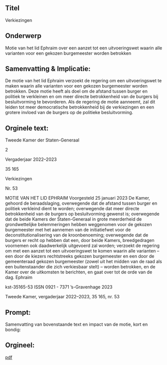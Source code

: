## Titel
Verkiezingen
## Onderwerp
Motie van het lid Ephraim over een aanzet tot een uitvoeringswet waarin alle varianten voor een gekozen burgemeester worden betrokken 
## Samenvatting & Implicatie:

De motie van het lid Ephraim verzoekt de regering om een uitvoeringswet te maken waarin alle varianten voor een gekozen burgemeester worden betrokken. Deze motie heeft als doel om de afstand tussen burger en politiek te verkleinen en om meer directe betrokkenheid van de burgers bij besluitvorming te bevorderen. Als de regering de motie aanneemt, zal dit leiden tot meer democratische betrokkenheid bij de verkiezingen en een grotere invloed van de burgers op de politieke besluitvorming.
## Orginele text:


Tweede Kamer der Staten-Generaal

2

Vergaderjaar 2022–2023

35 165

Verkiezingen

Nr. 53

MOTIE VAN HET LID EPHRAIM
Voorgesteld 25 januari 2023
De Kamer,
gehoord de beraadslaging,
overwegende dat de afstand tussen burger en politiek verkleind dient te
worden;
overwegende dat meer directe betrokkenheid van de burgers op besluitvorming gewenst is;
overwegende dat de beide Kamers der Staten-Generaal in grote
meerderheid de grondwettelijke belemmeringen hebben weggenomen
voor de gekozen burgemeester met het aannemen van de initiatiefwet
voor de deconstitutionalisering van de kroonbenoeming;
overwegende dat de burgers er recht op hebben dat een, door beide
Kamers, breedgedragen voornemen ook daadwerkelijk uitgevoerd zal
worden;
verzoekt de regering om met een aanzet tot een uitvoeringswet te komen
waarin alle varianten – een door de kiezers rechtstreeks gekozen burgemeester en een door de gemeenteraad gekozen burgemeester (zowel uit
het midden van de raad als een buitenstaander die zich verkiesbaar stelt) –
worden betrokken, en de Kamer over de uitkomsten te berichten,
en gaat over tot de orde van de dag.
Ephraim

kst-35165-53
ISSN 0921 - 7371
’s-Gravenhage 2023

Tweede Kamer, vergaderjaar 2022–2023, 35 165, nr. 53


## Prompt:
Samenvatting van bovenstaande text en impact van de motie, kort en bondig:

## Orgineel:
[pdf](https://gegevensmagazijn.tweedekamer.nl/OData/v4/2.0/Document(c7f52449-5cf4-450a-8a3c-9a86d1aa3dab)/resource)
